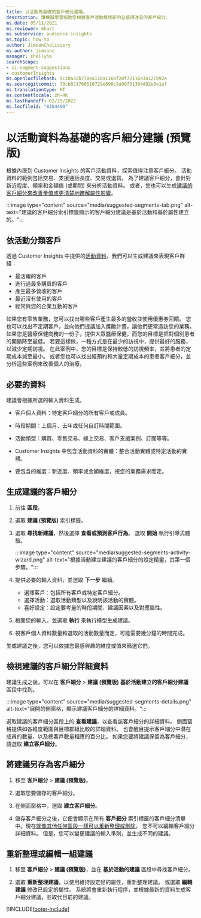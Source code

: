 ```yaml
---
title: 以活動為基礎的客戶細分建議。
description: 讓機器學習協助您根據客戶活動尋找新的且值得注意的客戶細分。
ms.date: 05/11/2021
ms.reviewer: mhart
ms.subservice: audience-insights
ms.topic: how-to
author: JimsonChalissery
ms.author: jimsonc
manager: shellyha
searchScope:
- ci-segment-suggestions
- customerInsights
ms.openlocfilehash: 9c10a32b770ea110a1166f20f72116a3a12cb92e
ms.sourcegitcommit: 73cb021760516729e696c9a90731304d92e0e1ef
ms.translationtype: HT
ms.contentlocale: zh-HK
ms.lasthandoff: 02/25/2022
ms.locfileid: "8354490"
---
```

# <a name="suggested-segments-based-on-activity-data-preview"></a>以活動資料為基礎的客戶細分建議 (預覽版)

根據內嵌到 Customer Insights 的客戶活動資料，探索值得注意客戶細分。 活動資料的範例包括交易、支援通話長度、交易或退貨。 為了建議客戶細分，會針對新近程度、頻率和金額值 (或期間) 來分析活動資料。 或者，您也可以生成[建議的客戶細分來改善量值或更清楚地瞭解屬性影響](suggested-segments.md)。

:::image type="content" source="media/suggested-segments-tab.png" alt-text="建議的客戶細分索引標籤顯示的客戶細分建議是基於活動和基於屬性建立的。":::

## <a name="categorize-customers-by-activity"></a>依活動分類客戶

透過 Customer Insights 中提供的[活動資料](activities.md)，我們可以生成建議來表現客戶群組：

- 最活躍的客戶 
- 進行過最多購買的客戶 
- 產生最多營收的客戶 
- 最近沒有使用的客戶 
- 經常與您的企業互動的客戶  

如果您有零售業務，您可以找出哪些客戶產生最多的營收並使用優惠券回饋。 您也可以找出不定期客戶，並向他們提議加入獎勵計畫，讓他們更常造訪您的業務。
如果您是醫療保健商務的一份子，提供大眾醫療保健，而您的目標是把對個別患者的開銷降至最低。 若要這樣做，一種方式是在最少的訪視中，提供最好的服務，以減少定期訪視。 在此案例中，您的目標是保持較低的訪視頻率，並將患者的定期成本減至最小。 或者您也可以找出經預約和大量定期成本的患者客戶細分，並分析這些案例來改善個人的治療。 

## <a name="required-data"></a>必要的資料

建議會根據所選的輸入資料生成。 

- 客戶個人資料：特定客戶細分的所有客戶或成員。 

- 時段期間：上個月、去年或任何自訂時間範圍。

- 活動類型：購買、零售交易、線上交易、客戶支援案例、訂閱等等。  

- Customer Insights 中包含活動資料的實體：整合活動實體或特定活動的實體。 

- 要包含的維度：新近度、頻率或金額維度，視您的業務需求而定。

## <a name="generate-suggested-segments"></a>生成建議的客戶細分

1. 前往 **區段**。

1. 選取 **建議 (預覽版)** 索引標籤。

1. 選取 **尋找新建議**，然後選擇 **查看或預測客戶行為**。 選取 **開始** 執行引導式體驗。

   :::image type="content" source="media/suggested-segments-activity-wizard.png" alt-text="根據活動建立建議的客戶細分的設定精靈，其第一個步驟。":::

1. 提供必要的輸入資料，並選取 **下一步** 繼續。

   - 選擇客戶：包括所有客戶或特定客戶細分。
   - 選擇活動：選取活動類型以及說明該活動的實體。
   - 喜好設定：設定要考量的時段期間、建議因素以及對應屬性。

1. 檢閱您的輸入，並選取 **執行** 來執行模型生成建議。

1. 視客戶個人資料數量和選取的活動數量而定，可能需要幾分鐘的時間完成。 

生成建議之後，您可以依據您最感興趣的維度或值來篩選它們。 

## <a name="view-details-of-a-suggested-segment"></a>檢視建議的客戶細分詳細資料

建議生成之後，可以在 **客戶細分** > **建議 (預覽版)** **基於活動建立的客戶細分建議** 區段中找到。

:::image type="content" source="media/suggested-segments-details.png" alt-text="展開的側窗格，顯示建議客戶細分的詳細資料。":::

選取建議的客戶細分區段上的 **查看建議**，以查看該客戶細分的詳細資料。 側面窗格提供如各維度範圍與目標群組比較的詳細資料。 也會醒目提示客戶細分中潛在成員的數量，以及總客戶數量相應的百分比。 如果您要將建議保留為客戶細分，請選取 **建立客戶細分**。    

## <a name="save-a-suggestion-as-a-segment"></a>將建議另存為客戶細分

1. 移至 **客戶細分** > **建議 (預覽版)**。

1. 選取您要儲存的客戶細分。 

1. 在側面窗格中，選取 **建立客戶細分**。 

1. 儲存客戶細分之後，它便會顯示在所有 **客戶細分** 索引標籤的客戶細分清單中。現在[就像其他任何區段一樣可以重新整理或刪除](segments.md)。 您不可以編輯客戶細分詳細資料。 但是，您可以變更建議的輸入準則，並生成不同的建議。

## <a name="refresh-or-edit-a-set-of-suggestions"></a>重新整理或編輯一組建議

1. 移至 **客戶細分** > **建議 (預覽版)**，並在 **基於活動的建議** 區段中尋找客戶細分。

1. 選取 **重新整理建議**，以使用維持設定好的屬性，重新整理建議。 或選取 **編輯建議** 修改已設定的屬性。 系統將會重新執行程序，並根據最新的資料生成客戶細分建議，並取代目前的建議。

[!INCLUDE[footer-include](../includes/footer-banner.md)]
